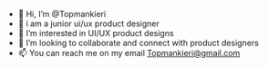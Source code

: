 - 👋 Hi, I’m @Topmankieri
- 👀 i am a junior ui/ux product designer
- 🌱 I’m interested in UI/UX product designs
- 💞️ I’m looking to collaborate and connect with product designers
- 📫 You can reach me on my email Topmankieri@gmail.com
